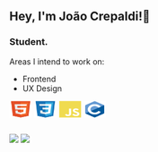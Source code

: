 <h2>Hey, I'm João Crepaldi!👋</h2>

<h3>Student.</h3>
Areas I intend to work on:

<ul>
  <li>Frontend</li>
  <li>UX Design</li>
</ul>

<div style="display: flex flex-direction: row">
  <img align="center" alt="Crepas-HTML" height="30" width="40" src="https://raw.githubusercontent.com/devicons/devicon/master/icons/html5/html5-original.svg">
  <img align="center" alt="Crepas-CSS" height="30" width="40" src="https://raw.githubusercontent.com/devicons/devicon/master/icons/css3/css3-original.svg">
  <img align="center" alt="Crepas-Js" height="30" width="40" src="https://raw.githubusercontent.com/devicons/devicon/master/icons/javascript/javascript-plain.svg">
  <img align="center" alt="Crepas-C" height="30" width="40" src="https://raw.githubusercontent.com/devicons/devicon/ca28c779441053191ff11710fe24a9e6c23690d6/icons/c/c-original.svg">
</div>

##

<div>
  <a href="https://www.linkedin.com/in/jo%C3%A3o-pedro-crepaldi-0754152b3/" target="_blank"><img src="https://img.shields.io/badge/-LinkedIn-%230077B5?style=for-the-badge&logo=linkedin&logoColor=white" target="_blank"></a> 
 <a href = "mailto: joaopedrocrepaldi05@gmail.com"><img src="https://img.shields.io/badge/-Gmail-%23333?style=for-the-badge&logo=gmail&logoColor=white" target="_blank"></a>
</div>


